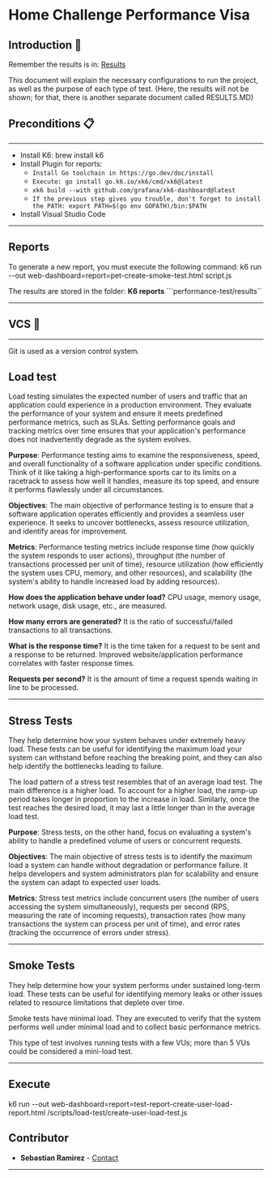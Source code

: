 # **Home Challenge Performance Visa**

## Introduction 🚀

Remember the results is in: [Results](RESULTS.MD)

This document will explain the necessary configurations to run the project, as well as the purpose of each type of test. (Here, the results will not be shown; for that, there is another separate document called RESULTS.MD)

## Preconditions 📋

---

- Install K6: brew install k6
- Install Plugin for reports: 
    + ```Install Go toolchain in https://go.dev/doc/install```
    + ```Execute: go install go.k6.io/xk6/cmd/xk6@latest```
    + ```xk6 build --with github.com/grafana/xk6-dashboard@latest```
    + ```If the previous step gives you trouble, don't forget to install the PATH: export PATH=$(go env GOPATH)/bin:$PATH```
- Install Visual Studio Code

---

## Reports

To generate a new report, you must execute the following command:
k6 run --out web-dashboard=report=pet-create-smoke-test.html script.js

The results are stored in the folder:
**K6 reports** ```performance-test/results``

---

## VCS 🔀

---
Git is used as a version control system.

## Load test 

Load testing simulates the expected number of users and traffic that an application could experience in a production environment. They evaluate the performance of your system and ensure it meets predefined performance metrics, such as SLAs. Setting performance goals and tracking metrics over time ensures that your application's performance does not inadvertently degrade as the system evolves.

**Purpose**: Performance testing aims to examine the responsiveness, speed, and overall functionality of a software application under specific conditions. Think of it like taking a high-performance sports car to its limits on a racetrack to assess how well it handles, measure its top speed, and ensure it performs flawlessly under all circumstances.

**Objectives**: The main objective of performance testing is to ensure that a software application operates efficiently and provides a seamless user experience. It seeks to uncover bottlenecks, assess resource utilization, and identify areas for improvement.

**Metrics**: Performance testing metrics include response time (how quickly the system responds to user actions), throughput (the number of transactions processed per unit of time), resource utilization (how efficiently the system uses CPU, memory, and other resources), and scalability (the system's ability to handle increased load by adding resources).

**How does the application behave under load?**
CPU usage, memory usage, network usage, disk usage, etc., are measured.

**How many errors are generated?**
It is the ratio of successful/failed transactions to all transactions.

**What is the response time?**
It is the time taken for a request to be sent and a response to be returned. Improved website/application performance correlates with faster response times.

**Requests per second?**
It is the amount of time a request spends waiting in line to be processed.

---

## Stress Tests 

They help determine how your system behaves under extremely heavy load. These tests can be useful for identifying the maximum load your system can withstand before reaching the breaking point, and they can also help identify the bottlenecks leading to failure.

The load pattern of a stress test resembles that of an average load test. The main difference is a higher load. To account for a higher load, the ramp-up period takes longer in proportion to the increase in load. Similarly, once the test reaches the desired load, it may last a little longer than in the average load test.

**Purpose**: Stress tests, on the other hand, focus on evaluating a system's ability to handle a predefined volume of users or concurrent requests.

**Objectives**: The main objective of stress tests is to identify the maximum load a system can handle without degradation or performance failure. It helps developers and system administrators plan for scalability and ensure the system can adapt to expected user loads.

**Metrics**: Stress test metrics include concurrent users (the number of users accessing the system simultaneously), requests per second (RPS, measuring the rate of incoming requests), transaction rates (how many transactions the system can process per unit of time), and error rates (tracking the occurrence of errors under stress).

---

## Smoke Tests

They help determine how your system performs under sustained long-term load. These tests can be useful for identifying memory leaks or other issues related to resource limitations that deplete over time.

Smoke tests have minimal load. They are executed to verify that the system performs well under minimal load and to collect basic performance metrics.

This type of test involves running tests with a few VUs; more than 5 VUs could be considered a mini-load test.

---

## Execute
k6 run --out web-dashboard=report=test-report-create-user-load-report.html  /scripts/load-test/create-user-load-test.js

## Contributor
* **Sebastian Ramirez** - [Contact](mailto:sebastianramirez.g@outlook.com)
---
